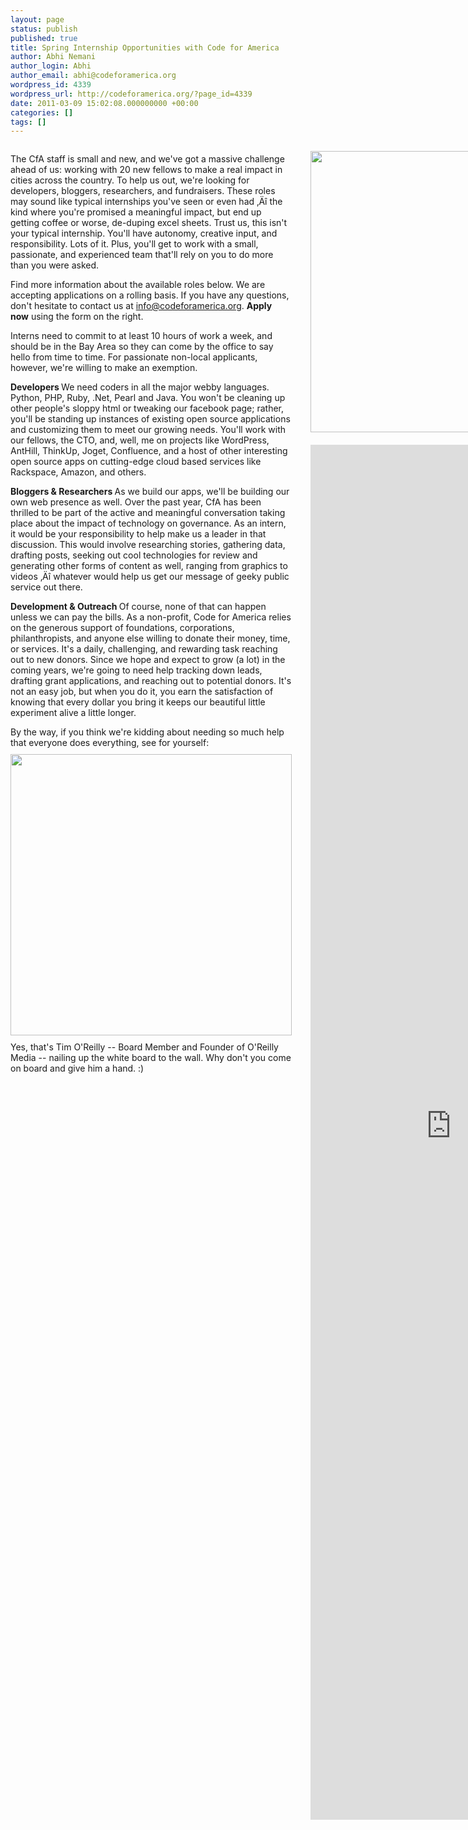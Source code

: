 ```yaml
---
layout: page
status: publish
published: true
title: Spring Internship Opportunities with Code for America
author: Abhi Nemani
author_login: Abhi
author_email: abhi@codeforamerica.org
wordpress_id: 4339
wordpress_url: http://codeforamerica.org/?page_id=4339
date: 2011-03-09 15:02:08.000000000 +00:00
categories: []
tags: []
---
```

<div style="float: left; width: 930px; height: 2500px;"><div style="float: left; width: 450px; height: 2500px; margin-right: 30px;">
<p>The CfA staff is small and new, and we've got a massive challenge ahead of us: working with 20 new fellows to make a real impact in cities across the country. To help us out, we're looking for developers, bloggers, researchers, and fundraisers. These roles may sound like typical internships you've seen or even had ‚Äî the kind where you're promised a meaningful impact, but end up getting coffee or worse, de-duping excel sheets. Trust us, this isn't your typical internship. You'll have autonomy, creative input, and responsibility. Lots of it. Plus, you'll get to work with a small, passionate, and experienced team that'll rely on you to do more than you were asked.

Find more information about the available roles below. We are accepting applications on a rolling basis. If you have any questions, don't hesitate to contact us at info@codeforamerica.org. <strong>Apply now</strong> using the form on the right.

Interns need to commit to at least 10 hours of work a week, and should be in the Bay Area so they can come by the office to say hello from time to time. For passionate non-local applicants, however, we're willing to make an exemption.

<strong>Developers
</strong>We need coders in all the major webby languages. Python, PHP, Ruby, .Net, Pearl and Java. You won't be cleaning up other people's sloppy html or tweaking our facebook page; rather, you'll be standing up instances of existing open source applications and customizing them to meet our growing needs. You'll work with our fellows, the CTO, and, well, me on projects like WordPress, AntHill, ThinkUp, Joget, Confluence, and a host of other interesting open source apps on cutting-edge cloud based services like Rackspace, Amazon, and others.

<strong>Bloggers & Researchers
</strong>As we build our apps, we'll be building our own web presence as well. Over the past year, CfA has been thrilled to be part of the active and meaningful conversation taking place about the impact of technology on governance. As an intern, it would be your responsibility to help make us a leader in that discussion. This would involve researching stories, gathering data, drafting posts, seeking out cool technologies for review and generating other forms of content as well, ranging from graphics to videos ‚Äî whatever would help us get our message of geeky public service out there.

<strong>Development & Outreach
</strong>Of course, none of that can happen unless we can pay the bills. As a non-profit, Code for America relies on the generous support of foundations, corporations, philanthropists, and anyone else willing to donate their money, time, or services. It's a daily, challenging, and rewarding task reaching out to new donors. Since we hope and expect to grow (a lot) in the coming years, we're going to need help tracking down leads, drafting grant applications, and reaching out to potential donors. It's not an easy job, but when you do it, you earn the satisfaction of knowing that every dollar you bring it keeps our beautiful little experiment alive a little longer.

By the way, if you think we're kidding about needing so much help that everyone does everything, see for yourself: 
<a href="http://codeforamerica.org/wp-content/uploads/2010/09/tim-screwdriver.png"><img src="http://codeforamerica.org/wp-content/uploads/2010/09/tim-screwdriver.png" alt="" title="tim-screwdriver" width="450" class="alignnone size-full wp-image-1626"  style="margin: 10px 0 10px 0;" /></a>
Yes, that's Tim O'Reilly -- Board Member and Founder of O'Reilly Media  -- nailing up the white board to the wall. Why don't you come on board and give him a hand. :)
</div>
<div style="float: left; width: 450px;  height: 2500px;"><a href="http://codeforamerica.org/wp-content/uploads/2010/09/Hammer___Nails.jpeg"><img src="http://codeforamerica.org/wp-content/uploads/2010/09/Hammer___Nails.jpeg" alt="" title="Hammer___Nails" width="450" class="alignnone size-full wp-image-1629" vspace="10px" /></a><iframe src="https://spreadsheets.google.com/embeddedform?formkey=dHdfYkdNSDk5dHloMks4RlNON3M5WEE6MQ" width="450" height="2200" frameborder="0" marginheight="0" marginwidth="0" style="margin-top: 10px; color: #555;">Loading... <style>
.ss-form-container {color: #555; font-family: georgia;}
h1.ss-form-title {color: #555; font-family: georgia;}
</style></iframe></div></div>
